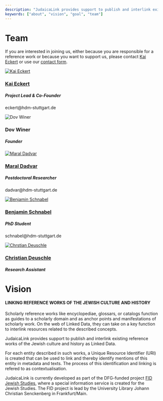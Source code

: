 ```yaml
---
description: "JudaicaLink provides support to publish and interlink existing reference works of the Jewish culture and history as Linked Data."
keywords: ["about", "vision", "goal", "team"]
---
```


# Team

If you are interested in joining us, either because you are responsible for a reference work or because you want to support us, please contact <a href="http://wiss.iuk.hdm-stuttgart.de/people/kai-eckert/"> Kai Eckert</a> or use our <a href="https://labs.judaicalink.org/contact/">contact form</a>.


<div class="row">

<div class="col-6 col-sm-6 col-md-6 people">
<a href="http://wiss.iuk.hdm-stuttgart.de/people/kai-eckert/">
<img src="/img/kai-portrait-quadrat.jpg" class="rounded-circle people_image" alt="Kai Eckert">
<h3>Kai Eckert</h3>
</a>
<h5>Project Lead & Co-Founder</h5>
<p>eckert@hdm-stuttgart.de</p>

</div>
<div class="col-6 col-sm-6 col-md-6 people">
<img src="/img/dov_winer.jpg"   class="rounded-circle people_image"  alt="Dov Winer">
<h3>Dov Winer</h3>
<h5>Founder</h5>
</div>
</div>

<div class="row">
<div class="col-6 col-sm-6 col-md-6 people">
<a href="http://wiss.iuk.hdm-stuttgart.de/people/maral-dadvar/">
<img src="/img/maral_dadvar.jpg"   class="rounded-circle people_image" alt="Maral Dadvar">
<h3>Maral Dadvar</h3>
</a>
<h5>Postdoctoral Researcher</h5>
<p>dadvar@hdm-stuttgart.de</p>
</div>
<div class="col-6 col-sm-6 col-md-6 people">
<a href="http://wiss.iuk.hdm-stuttgart.de/people/benjamin-schnabel/">
<img src="/img/Schnabel-Quadrat.jpg"   class="rounded-circle people_image" alt="Benjamin Schnabel">
<h3>Benjamin Schnabel</h3>
</a>
<h5>PhD Student</h5>
<p>schnabel@hdm-stuttgart.de</p>
</div>
</div>

<div class="row">
<div class="col-6 col-sm-6 col-md-6 people">
<a href="#">
<img src="/img/Christian_Deuschle.jpeg"   class="rounded-circle people_image" alt="Chrstian Deuschle">
<h3>Christian Deuschle</h3>
</a>
<h5>Research Assistant</h5>
</div>
</div>


# Vision


#### LINKING REFERENCE WORKS OF THE JEWISH CULTURE AND HISTORY

Scholarly reference works like encyclopediae, glossars, or catalogs function as guides to a scholarly domain and as anchor points and manifestations of scholarly work. On the web of Linked Data, they can take on a key function to interlink resources related to the described concepts.

JudaicaLink provides support to publish and interlink existing reference works of the Jewish culture and history as Linked Data. 

For each entity described in such works, a Unique Resource Identifier (URI) is created that can be used to link and thereby identify mentions of this entity in metadata and texts. The process of this identification and linking is refered to as contextualisation.

JudaicaLink is currently developed as part of the DFG-funded project [FID Jewish Studies](https://www.jewishstudies.de/), where a special information service is created for the Jewish Studies. The FID project is lead by the University Library Johann Christian Senckenberg in Frankfurt/Main.
 



